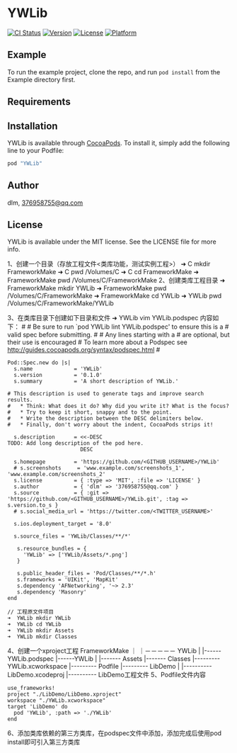 # YWLib

[![CI Status](http://img.shields.io/travis/dlm/YWLib.svg?style=flat)](https://travis-ci.org/dlm/YWLib)
[![Version](https://img.shields.io/cocoapods/v/YWLib.svg?style=flat)](http://cocoapods.org/pods/YWLib)
[![License](https://img.shields.io/cocoapods/l/YWLib.svg?style=flat)](http://cocoapods.org/pods/YWLib)
[![Platform](https://img.shields.io/cocoapods/p/YWLib.svg?style=flat)](http://cocoapods.org/pods/YWLib)

## Example

To run the example project, clone the repo, and run `pod install` from the Example directory first.

## Requirements

## Installation

YWLib is available through [CocoaPods](http://cocoapods.org). To install
it, simply add the following line to your Podfile:

```ruby
pod "YWLib"
```

## Author

dlm, 376958755@qq.com

## License

YWLib is available under the MIT license. See the LICENSE file for more info.



1、创建一个目录（存放工程文件<类库功能，测试实例工程>）
	➜  C mkdir FrameworkMake
	➜  C pwd
		/Volumes/C
	➜  C cd FrameworkMake 
	➜  FrameworkMake pwd
		/Volumes/C/FrameworkMake
2、创建类库工程目录
	➜  FrameworkMake mkdir YWLib
	➜  FrameworkMake pwd
		/Volumes/C/FrameworkMake
	➜  FrameworkMake cd YWLib 
	➜  YWLib pwd
		/Volumes/C/FrameworkMake/YWLib

3、在类库目录下创建如下目录和文件
	➜  YWLib vim YWLib.podspec
	内容如下：
	#
	# Be sure to run `pod YWLib lint YWLib.podspec' to ensure this is a
	# valid spec before submitting.
	#
	# Any lines starting with a # are optional, but their use is encouraged
	# To learn more about a Podspec see http://guides.cocoapods.org/syntax/podspec.html
	#

	Pod::Spec.new do |s|
	  s.name             = 'YWLib'
	  s.version          = '0.1.0'
	  s.summary          = 'A short description of YWLib.'

	# This description is used to generate tags and improve search results.
	#   * Think: What does it do? Why did you write it? What is the focus?
	#   * Try to keep it short, snappy and to the point.
	#   * Write the description between the DESC delimiters below.
	#   * Finally, don't worry about the indent, CocoaPods strips it!

	  s.description      = <<-DESC
	TODO: Add long description of the pod here.
	                       DESC

	  s.homepage         = 'https://github.com/<GITHUB_USERNAME>/YWLib'
	  # s.screenshots     = 'www.example.com/screenshots_1', 'www.example.com/screenshots_2'
	  s.license          = { :type => 'MIT', :file => 'LICENSE' }
	  s.author           = { 'dlm' => '376958755@qq.com' }
	  s.source           = { :git => 'https://github.com/<GITHUB_USERNAME>/YWLib.git', :tag => s.version.to_s }
	  # s.social_media_url = 'https://twitter.com/<TWITTER_USERNAME>'

	  s.ios.deployment_target = '8.0'

	  s.source_files = 'YWLib/Classes/**/*'
	  
	   s.resource_bundles = {
	     'YWLib' => ['YWLib/Assets/*.png']
	   }

	   s.public_header_files = 'Pod/Classes/**/*.h'
	   s.frameworks = 'UIKit', 'MapKit'
	   s.dependency 'AFNetworking', '~> 2.3'
	   s.dependency 'Masonry'
	end

	// 工程原文件项目
	➜  YWLib mkdir YWLib
	➜  YWLib cd YWLib 
	➜  YWLib mkdir Assets
	➜  YWLib mkdir Classes

4、创建一个xproject工程
	FrameworkMake
	｜
	｜－－－－－ YWLib
				  |
				  |------YWLib.podspec
				  |------YWLib
				  		   |
				  		   |------- Assets
				  		   |------- Classes
	|--------- YWLib.xcworkspace
	|--------- Podfile
	|--------- LibDemo
				  |
				  |---------- LibDemo.xcodeproj
				  |---------- LibDemo工程文件
5、Podfile文件内容
	
	use_frameworks!
	project "./LibDemo/LibDemo.xproject"
	workspace "./YWLib.xcworkspace"
	target 'LibDemo' do
	  pod 'YWLib', :path => './YWLib'
	end

6、添加类库依赖的第三方类库，在podspec文件中添加，添加完成后使用pod install即可引入第三方类库



